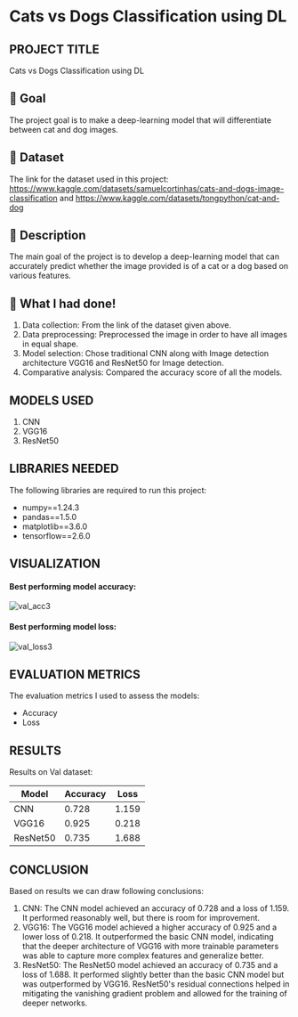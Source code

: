 # Cats vs Dogs Classification using DL

## PROJECT TITLE

Cats vs Dogs Classification using DL

## 🎯 Goal

The project goal is to make a deep-learning model that will differentiate between cat and dog images.

## 🧵 Dataset

The link for the dataset used in this project: https://www.kaggle.com/datasets/samuelcortinhas/cats-and-dogs-image-classification and https://www.kaggle.com/datasets/tongpython/cat-and-dog

## 🧾 Description

The main goal of the project is to develop a deep-learning model that can accurately predict whether the image provided is of a cat or a dog based on various features.

## 🧮 What I had done!

1. Data collection: From the link of the dataset given above. 
2. Data preprocessing: Preprocessed the image in order to have all images in equal shape.
3. Model selection: Chose traditional CNN along with Image detection architecture VGG16 and ResNet50 for Image detection.
4. Comparative analysis: Compared the accuracy score of all the models.

## MODELS USED

1. CNN
2. VGG16
3. ResNet50


## LIBRARIES NEEDED

The following libraries are required to run this project:

- numpy==1.24.3
- pandas==1.5.0
- matplotlib==3.6.0
- tensorflow==2.6.0

## VISUALIZATION
#### Best performing model accuracy:
![val_acc3](https://github.com/achrekarom12/DL-Simplified/assets/88442486/b48589ab-83e6-4ce7-86df-eebdbe35921f)

#### Best performing model loss:
![val_loss3](https://github.com/achrekarom12/DL-Simplified/assets/88442486/55072c0f-1fdb-433a-87be-c442c25d84a7)


## EVALUATION METRICS

The evaluation metrics I used to assess the models:

- Accuracy 
- Loss


## RESULTS
Results on Val dataset:

| Model      | Accuracy | Loss    |
|------------|----------|---------|
| CNN    | 0.728     | 1.159   |
| VGG16    | 0.925     | 0.218    |
| ResNet50    | 0.735     | 1.688    |


## CONCLUSION
Based on results we can draw following conclusions:
1. CNN: The CNN model achieved an accuracy of 0.728 and a loss of 1.159. It performed reasonably well, but there is room for improvement.
2. VGG16: The VGG16 model achieved a higher accuracy of 0.925 and a lower loss of 0.218. It outperformed the basic CNN model, indicating that the deeper architecture of VGG16 with more trainable parameters was able to capture more complex features and generalize better.
3. ResNet50: The ResNet50 model achieved an accuracy of 0.735 and a loss of 1.688. It performed slightly better than the basic CNN model but was outperformed by VGG16. ResNet50's residual connections helped in mitigating the vanishing gradient problem and allowed for the training of deeper networks.
